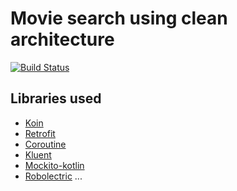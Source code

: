 # Movie search using clean architecture

[![Build Status](https://travis-ci.com/rezaiyan/Moviz.svg?token=UzctkdBEqv7pYmuaDqu6&branch=master)](https://travis-ci.com/rezaiyan/Moviz)

Libraries used
----

- [Koin](https://github.com/InsertKoinIO/koin)
- [Retrofit](http://square.github.io/retrofit/)
- [Coroutine](https://github.com/Kotlin/kotlinx.coroutines)
- [Kluent](https://github.com/MarkusAmshove/Kluent)
- [Mockito-kotlin](https://github.com/nhaarman/mockito-kotlin)
- [Robolectric](https://github.com/robolectric/robolectric)
...

